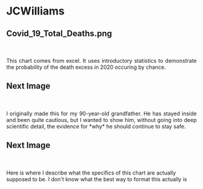 # JCWilliams
## Covid_19_Total_Deaths.png
<p align="justify"> 
<br><br>This chart comes from excel. It uses introductory statistics to demonstrate the probability of the death excess in 2020 occuring by chance.

## Next Image 
<p align="justify"> 
<br><br>I originally made this for my 90-year-old grandfather. He has stayed inside and been quite cautious, but I wanted to show him, without going into deep scientific detail, the evidence for *why* he should continue to stay safe. 
 

## Next Image
<br><br>Here is where I describe what the specifics of this chart are actually supposed to be. I don't know what the best way to format this actually is
  
</p>




